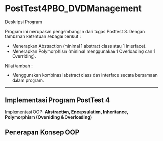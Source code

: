 # PostTest4PBO_DVDManagement

Deskripsi Program

Program ini merupakan pengembangan dari tugas Posttest 3. 
Dengan tambahan ketentuan sebagai berikut :
- Menerapkan Abstraction (minimal 1 abstract class atau 1 interface).
- Menerapkan Polymorphism (minimal menggunakan 1 Overloading dan 1 Overriding).

Nilai tambah :
- Menggunakan kombinasi abstract class dan interface secara bersamaan dalam program.

---

## Implementasi Program PostTest 4

Implementasi OOP: **Abstraction, Encapsulation, Inheritance, Polymorphism (Overriding & Overloading)**  

## Penerapan Konsep OOP
